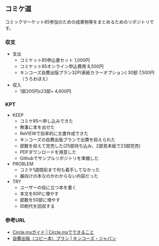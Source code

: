 コミケ道
----
コミックマーケット85参加のための成果物等をまとめるためのリポジトリです。

### 収支
* 支出
  * コミケット85申込書セット 1,000円
  * コミケット85オンライン申込費用 8,500円
  * キンコーズ自費出版プラン32P(表紙カラーオプション) 30部 7,500円（うろおぼえ）
* 収入
  * 1部200円x23部= 4,600円

### KPT

* KEEP
  * コミケ85へ申し込みできた
  * 無事に本を出せた
  * ReVIEWで効率的に文書作成できた
  * キンコーズの自費出版プランで出費を抑えられた
  * 部数を抑えて完売した(25部持ち込み、2部見本紙で23部完売)
  * PDFダウンロードを用意した
  * Githubでサンプルリポジトリを準備した
* PROBLEM
  * コミケ1週間前まで何も着手してなかった
  * 誰向けの本なのかわからない内容だった
* TRY
  * ユーザーの役に立つ本を書く
  * 本文を60Pに増やす
  * 部数を50部に増やす
  * 印刷代を回収する

### 参考URL
* [Circle.msガイド | Circle.msでできること](http://circle.ms/doc/howto/index.html)
* [自費出版（コピー本）プラン | キンコーズ・ジャパン](http://www.kinkos.co.jp/news/printedbook.html)
